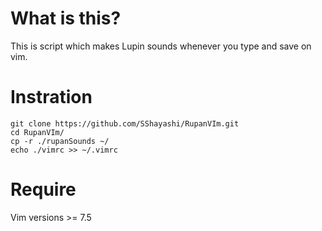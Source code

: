 # What is this?
This is script which makes Lupin sounds whenever you type and save on vim.

# Instration

```
git clone https://github.com/SShayashi/RupanVIm.git
cd RupanVIm/
cp -r ./rupanSounds ~/
echo ./vimrc >> ~/.vimrc
```

# Require
Vim versions >= 7.5
